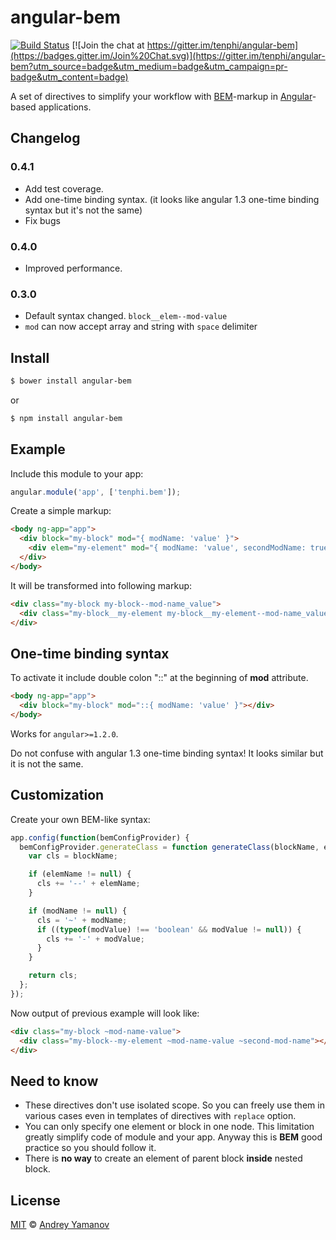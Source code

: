 # angular-bem

[![Build Status](https://travis-ci.org/tenphi/angular-bem.svg?branch=master)](https://travis-ci.org/tenphi/angular-bem) [![Join the chat at https://gitter.im/tenphi/angular-bem](https://badges.gitter.im/Join%20Chat.svg)](https://gitter.im/tenphi/angular-bem?utm_source=badge&utm_medium=badge&utm_campaign=pr-badge&utm_content=badge)

A set of directives to simplify your workflow with [BEM](https://bem.info)-markup in [Angular](https://angularjs.org)-based applications.

## Changelog

### 0.4.1
* Add test coverage.
* Add one-time binding syntax. (it looks like angular 1.3 one-time binding syntax but it's not the same)
* Fix bugs

### 0.4.0
* Improved performance.

### 0.3.0
* Default syntax changed. ```block__elem--mod-value```
* ```mod``` can now accept array and string with ```space``` delimiter

## Install

```bash
$ bower install angular-bem
```

or

```bash
$ npm install angular-bem
```

## Example
Include this module to your app:

```javascript
angular.module('app', ['tenphi.bem']);
```

Create a simple markup:

```html
<body ng-app="app">
  <div block="my-block" mod="{ modName: 'value' }">
    <div elem="my-element" mod="{ modName: 'value', secondModName: true }"></div>
  </div>
</body>
```

It will be transformed into following markup:

```html
<div class="my-block my-block--mod-name_value">
  <div class="my-block__my-element my-block__my-element--mod-name_value my-block__my-element--second-mod-name"></div>
</div>
```

## One-time binding syntax

To activate it include double colon "::" at the beginning of **mod** attribute.

```html
<body ng-app="app">
  <div block="my-block" mod="::{ modName: 'value' }"></div>
</body>
```

Works for `angular>=1.2.0`.

Do not confuse with angular 1.3 one-time binding syntax! It looks similar but it is not the same. 

## Customization
Create your own BEM-like syntax:

```javascript
app.config(function(bemConfigProvider) {
  bemConfigProvider.generateClass = function generateClass(blockName, elemName, modName, modValue) {
    var cls = blockName;

    if (elemName != null) {
      cls += '--' + elemName;
    }

    if (modName != null) {
      cls = '~' + modName;
      if ((typeof(modValue) !== 'boolean' && modValue != null)) {
        cls += '-' + modValue;
      }
    }

    return cls;
  };
});
```

Now output of previous example will look like:

```html
<div class="my-block ~mod-name-value">
  <div class="my-block--my-element ~mod-name-value ~second-mod-name"></div>
</div>
```


## Need to know
* These directives don't use isolated scope. So you can freely use them in various cases even in templates of directives with `replace` option.
* You can only specify one element or block in one node. This limitation greatly simplify code of module and your app. Anyway this is **BEM** good practice so you should follow it.
* There is **no way** to create an element of parent block **inside** nested block.

## License

[MIT](http://opensource.org/licenses/MIT) © [Andrey Yamanov](http://tenphi.me)
